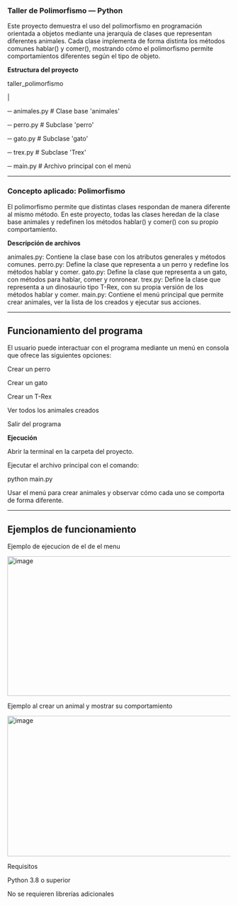 ### Taller de Polimorfismo — Python

Este proyecto demuestra el uso del polimorfismo en programación orientada a objetos mediante una jerarquía de clases que representan diferentes animales.
Cada clase implementa de forma distinta los métodos comunes hablar() y comer(), mostrando cómo el polimorfismo permite comportamientos diferentes según el tipo de objeto.

**Estructura del proyecto**

taller_polimorfismo

|

─ animales.py      # Clase base 'animales'

─ perro.py         # Subclase 'perro'

─ gato.py          # Subclase 'gato'

─ trex.py          # Subclase 'Trex'

─ main.py          # Archivo principal con el menú

---
### Concepto aplicado: Polimorfismo

El polimorfismo permite que distintas clases respondan de manera diferente al mismo método.
En este proyecto, todas las clases heredan de la clase base animales y redefinen los métodos hablar() y comer() con su propio comportamiento.

**Descripción de archivos**

animales.py: Contiene la clase base con los atributos generales y métodos comunes.
perro.py: Define la clase que representa a un perro y redefine los métodos hablar y comer.
gato.py: Define la clase que representa a un gato, con métodos para hablar, comer y ronronear.
trex.py: Define la clase que representa a un dinosaurio tipo T-Rex, con su propia versión de los métodos hablar y comer.
main.py: Contiene el menú principal que permite crear animales, ver la lista de los creados y ejecutar sus acciones.

---

## Funcionamiento del programa

El usuario puede interactuar con el programa mediante un menú en consola que ofrece las siguientes opciones:

Crear un perro

Crear un gato

Crear un T-Rex

Ver todos los animales creados

Salir del programa

**Ejecución**

Abrir la terminal en la carpeta del proyecto.

Ejecutar el archivo principal con el comando:

python main.py


Usar el menú para crear animales y observar cómo cada uno se comporta de forma diferente.

---

## Ejemplos de funcionamiento

Ejemplo de ejecucion de el de el menu 

<img width="923" height="315" alt="image" src="https://github.com/user-attachments/assets/7c733c56-4421-46ef-a088-32f375118304" />


Ejemplo al crear un animal y mostrar su comportamiento

<img width="934" height="317" alt="image" src="https://github.com/user-attachments/assets/49349ac3-8fc9-4afa-9fbf-f24fb22d44e0" />


Requisitos

Python 3.8 o superior

No se requieren librerías adicionales
